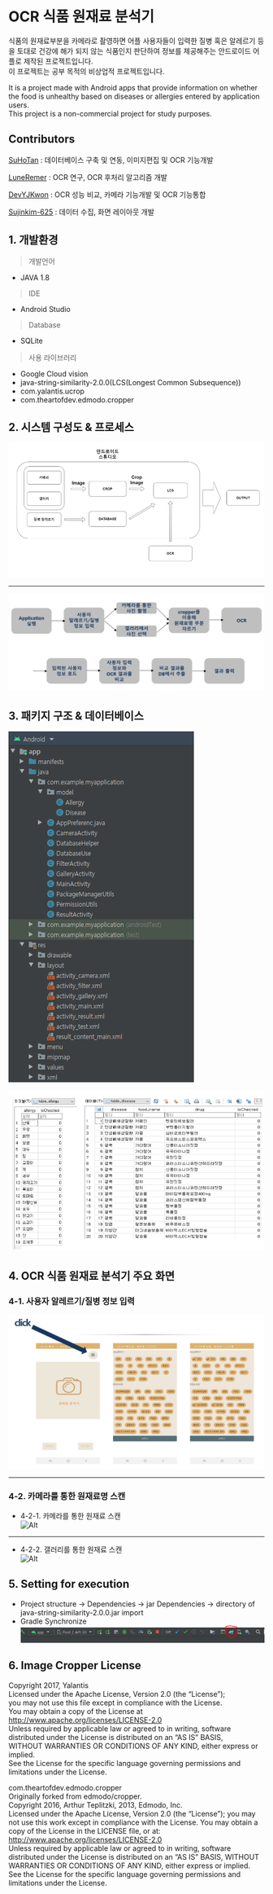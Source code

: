<h1 id="ocr-식품-원재료-분석기">OCR 식품 원재료 분석기</h1>
<p>식품의 원재료부분을 카메라로 촬영하면 어플 사용자들이 입력한 질병 혹은 알레르기 등을 토대로 건강에 해가 되지 않는 식품인지 판단하여 정보를 제공해주는 안드로이드 어플로 제작된 프로젝트입니다.<br>
이 프로젝트는 공부 목적의 비상업적 프로젝트입니다.</p>
<p>It is a project made with Android apps that provide information on whether the food is unhealthy based on diseases or allergies entered by application users.<br>
This project is a non-commercial project for study purposes.</p>
<h2 id="contributors">Contributors</h2>
<p><a href="https://github.com/SuHoTan">SuHoTan</a> : 데이터베이스 구축 및 연동, 이미지편집 및 OCR 기능개발</p>
<p><a href="https://github.com/LuneRemer">LuneRemer</a> : OCR 연구, OCR 후처리 알고리즘 개발</p>
<p><a href="https://github.com/DevYJKwon">DevYJKwon</a> : OCR 성능 비교, 카메라 기능개발 및 OCR 기능통합</p>
<p><a href="https://github.com/Sujinkim-625">Sujinkim-625</a> : 데이터 수집, 화면 레이아웃 개발</p>
<h2 id="개발환경">1. 개발환경</h2>
<blockquote>
<p>개발언어</p>
</blockquote>
<ul>
<li>JAVA 1.8</li>
</ul>
<blockquote>
<p>IDE</p>
</blockquote>
<ul>
<li>Android Studio</li>
</ul>
<blockquote>
<p>Database</p>
</blockquote>
<ul>
<li>SQLite</li>
</ul>
<blockquote>
<p>사용 라이브러리</p>
</blockquote>
<ul>
<li>Google Cloud vision</li>
<li>java-string-similarity-2.0.0(LCS(Longest Common Subsequence))</li>
<li>com.yalantis.ucrop</li>
<li>com.theartofdev.edmodo.cropper</li>
</ul>
<h2 id="시스템-구성도--프로세스">2. 시스템 구성도 &amp; 프로세스</h2>
<p><img src="md/%EC%8B%9C%EC%8A%A4%ED%85%9C%EA%B5%AC%EC%84%B1%EB%8F%84.PNG" alt="Alt"></p>
<hr>
<p><img src="md/%ED%94%84%EB%A1%9C%EC%84%B8%EC%8A%A4.PNG" alt="Alt"></p>
<h2 id="패키지-구조--데이터베이스">3. 패키지 구조 &amp; 데이터베이스</h2>
<p><img src="md/%ED%8C%A8%ED%82%A4%EC%A7%80%EA%B5%AC%EC%A1%B0.PNG" alt="Alt"></p>
<p><img src="md/%EB%8D%B0%EC%9D%B4%ED%84%B0%EB%B2%A0%EC%9D%B4%EC%8A%A4%EB%AA%A8%EB%8D%B8%EB%A7%81.PNG" alt="Alt"></p>
<h2 id="ocr-식품-원재료-분석기-주요-화면">4. OCR 식품 원재료 분석기 주요 화면</h2>
<h3 id="사용자-알레르기질병-정보-입력">4-1. 사용자 알레르기/질병 정보 입력</h3>
<p><img src="md/%EC%A7%88%EB%B3%91%EC%A0%95%EB%B3%B4%EC%9E%85%EB%A0%A5.PNG" alt="Alt"></p>
<hr>
<h3 id="카메라를-통한-원재료명-스캔">4-2. 카메라를 통한 원재료명 스캔</h3>
<ul>
<li>4-2-1. 카메라를 통한 원재료 스캔<br>
<img src="md/%EC%9B%90%EC%9E%AC%EB%A3%8C%EB%B6%84%EC%84%9D.gif" alt="Alt"></li>
</ul>
<hr>
<ul>
<li>4-2-2. 갤러리를 통한 원재료 스캔<br>
<img src="md/%EA%B0%A4%EB%9F%AC%EB%A6%AC%EC%9B%90%EC%9E%AC%EB%A3%8C%EB%B6%84%EC%84%9D.gif" alt="Alt"></li>
</ul>
<h2 id="setting-for-execution">5. Setting for execution</h2>
<ul>
<li>Project structure -&gt; Dependencies -&gt; jar Dependencies -&gt; directory of java-string-similarity-2.0.0.jar import</li>
<li>Gradle Synchronize<br>
<img src="md/%EC%84%B8%ED%8C%85.PNG" alt="Alt"></li>
</ul>
<h2 id="image-cropper-license">6. Image Cropper License</h2>
<p>Copyright 2017, Yalantis<br>
Licensed under the Apache License, Version 2.0 (the “License”);<br>
you may not use this file except in compliance with the License.<br>
You may obtain a copy of the License at<br>
<a href="http://www.apache.org/licenses/LICENSE-2.0">http://www.apache.org/licenses/LICENSE-2.0</a><br>
Unless required by applicable law or agreed to in writing, software<br>
distributed under the License is distributed on an “AS IS” BASIS,<br>
WITHOUT WARRANTIES OR CONDITIONS OF ANY KIND, either express or implied.<br>
See the License for the specific language governing permissions and<br>
limitations under the License.</p>
com.theartofdev.edmodo.cropper<br>
Originally forked from edmodo/cropper.<br>
Copyright 2016, Arthur Teplitzki, 2013, Edmodo, Inc.<br>
Licensed under the Apache License, Version 2.0 (the “License”); you may not use this work except in compliance with the License. You may obtain a copy of the License in the LICENSE file, or at:<br>
<a href="http://www.apache.org/licenses/LICENSE-2.0">http://www.apache.org/licenses/LICENSE-2.0</a><br>
Unless required by applicable law or agreed to in writing, software distributed under the License is distributed on an “AS IS” BASIS, WITHOUT WARRANTIES OR CONDITIONS OF ANY KIND, either express or implied. See the License for the specific language governing permissions and limitations under the License.</li>
